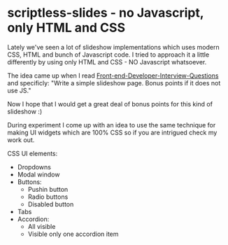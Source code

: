 scriptless-slides - no Javascript, only HTML and CSS
=================

Lately we've seen a lot of slideshow implementations which uses modern CSS, HTML and bunch of Javascript code. I tried to approach it a little differently by using only HTML and CSS - NO Javascript whatsoever.

The idea came up when I read [Front-end-Developer-Interview-Questions](https://github.com/darcyclarke/Front-end-Developer-Interview-Questions) and specificly: "Write a simple slideshow page. Bonus points if it does not use JS."

Now I hope that I would get a great deal of bonus points for this kind of slideshow :)

During experiment I come up with an idea to use the same technique for making UI widgets which are 100% CSS so if you are intrigued check my work out.

CSS UI elements:
- Dropdowns
- Modal window
- Buttons:
  - Pushin button
  - Radio buttons
  - Disabled button
- Tabs
- Accordion:
  - All visible
  - Visible only one accordion item
